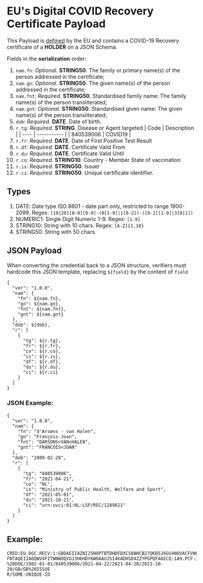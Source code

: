 # **EU's Digital COVID Recovery Certificate** Payload

This Payload is [defined](https://ec.europa.eu/health/sites/health/files/ehealth/docs/digital-green-certificates_dt-specifications_en.pdf) by the EU and contains a COVID-19 Recovery certificate of a **HOLDER** on a JSON Schema.

Fields in the **serialization** order:
1. `nam.fn`: *Optional.* **STRING50**. The family or primary name(s) of the person addressed in the certificate;
1. `nam.gn`: *Optional.* **STRING50**. The given name(s) of the person addressed in the certificate;
1. `nam.fnt`: *Required.* **STRING50**. Standardised family name: The family name(s) of the person transliterated;
1. `nam.gnt`: *Optional.* **STRING50**. Standardised given name: The given name(s) of the person transliterated;
1. `dob`: *Required.* **DATE**. Date of birth. 
1. `r.tg`: *Required.* **STRING**. Disease or Agent targeted
    | Code | Description | 
    | ---- | ----------- |
    | 840539006 | COVID19 |
1. `r.fr`: *Required.* **DATE**. Date of First Positive Test Result
1. `r.df`: *Required.* **DATE**. Certificate Valid From
1. `r.du`: *Required.* **DATE**. Certificate Valid Until
1. `r.co`: *Required.* **STRING10**. Country - Member State of vaccination
1. `r.is`: *Required.* **STRING50**. Issuer
1. `r.ci`: *Required.* **STRING50**. Unique certificate identifier.

## Types

1. DATE: Date type ISO 8601 - date part only, restricted to range 1900-2099. Regex: `[19|20][0-9][0-9]-(0[1-9]|1[0-2])-([0-2][1-9]|3[0|1])`
1. NUMERIC1: Single Digit Numeric 1-9. Regex: `[1-9]`
1. STRING10: String with 10 chars. Regex: `[A-Z]{1,10}`
1. STRING50: String with 50 chars. 

## JSON Payload
When converting the credential back to a JSON structure, verifiers must hardcode this JSON template, replacing `${field}` by the content of `field`
```
{
  "ver": "1.0.0",
  "nam": {
    "fn": ${nam.fn},
    "gn": ${nam.gn},
    "fnt": ${nam.fnt},
    "gnt": ${nam.gnt}
  },
  "dob": ${dob},
  "r": [
    {
      "tg": ${r.tg},
      "fr": ${r.fr},
      "co": ${r.co},
      "is": ${r.is},
      "df": ${r.df},
      "du": ${r.du},
      "ci": ${r.ci}
    }
  ]
}
```

### JSON Example:
```
{
  "ver": "1.0.0",
  "nam": {
    "fn": "d'Arsøns - van Halen",
    "gn": "François-Joan",
    "fnt": "DARSONS<VAN<HALEN",
    "gnt": "FRANCOIS<JOAN"
  },
  "dob": "2009-02-28",
  "r": [
    {
      "tg": "840539006",
      "fr": "2021-04-21",
      "co": "NL",
      "is": "Ministry of Public Health, Welfare and Sport",
      "df": "2021-05-01",
      "du": "2021-10-21",
      "ci": "urn:uvci:01:NL:LSP/REC/1289821"
    }
  ]
}
```

## Example:
```
CRED:EU.DGC.RECV:1:GBDAEIIAZNI25NOPTBTDHDFDXCS6NHCB27QKB5J6GU4NUVACFVWLXCH
FNTAQEIIA6QWV4FITWNWOQVUJ3H6HDY6WOAAUJ5I4KADHSD4ZZYPGPQFA6ECQ:1A9.PCF:JOHN
%20DOE/1982-01-01/840539006/2021-04-22/2021-04-20/2021-10-20/GB/GB%20ISSUE
R/SOME-UNIQUE-ID
``` 
